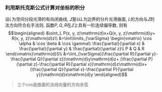 ### 利用斯托克斯公式计算对坐标的积分
设$L$为空间分段光滑的有向闭曲线, $\varSigma$是以$L$为边界的分片光滑曲面, $L$的方向与$\varSigma$的法方向符合右手法则, 函数$P, Q, R$在$\varSigma$上具有一阶连续偏导数, 则有 
$$\begin{aligned}
&\oint_L P(x, y, z)\mathrm{d}x+Q(x, y, z)\mathrm{d}y+ R(x, y, z)\mathrm{d}z\\
&=\iint\limits_{\varSigma}
\begin{vmatrix}
\cos \alpha & \cos \beta & \cos \gamma\\
\frac{\partial}{\partial x} & \frac{\partial}{\partial y} & \frac{\partial}{\partial z}\\
P & Q & R
\end{vmatrix}\mathrm{d}S\\
&=\iint_{\varSigma}(\frac{\partial R}{\partial y}-\frac{\partial Q}{\partial z})\mathrm{d}y\mathrm{d}z+
(\frac{\partial P}{\partial z}-\frac{\partial R}{\partial x})\mathrm{d}z\mathrm{d}x+
(\frac{\partial Q}{\partial x}-\frac{\partial P}{\partial y})\mathrm{d}x\mathrm{d}y
\end{aligned}$$

> 三个cos是曲面的法线向量的方向余弦
> 
